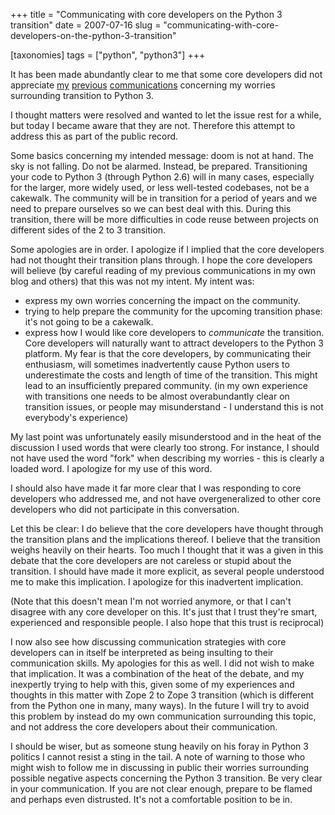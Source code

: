 +++
title = "Communicating with core developers on the Python 3 transition"
date = 2007-07-16
slug = "communicating-with-core-developers-on-the-python-3-transition"

[taxonomies]
tags = ["python", "python3"]
+++

It has been made abundantly clear to me that some core developers did
not appreciate
[my](http://faassen.n--tree.net/blog/view/weblog/2007/06/20/0)
[previous](http://faassen.n--tree.net/blog/view/weblog/2007/6/22/0)
[communications](http://faassen.n--tree.net/blog/view/weblog/2007/6/23/0)
concerning my worries surrounding transition to Python 3.

I thought matters were resolved and wanted to let the issue rest for a
while, but today I became aware that they are not. Therefore this
attempt to address this as part of the public record.

Some basics concerning my intended message: doom is not at hand. The sky
is not falling. Do not be alarmed. Instead, be prepared. Transitioning
your code to Python 3 (through Python 2.6) will in many cases,
especially for the larger, more widely used, or less well-tested
codebases, not be a cakewalk. The community will be in transition for a
period of years and we need to prepare ourselves so we can best deal
with this. During this transition, there will be more difficulties in
code reuse between projects on different sides of the 2 to 3 transition.

Some apologies are in order. I apologize if I implied that the core
developers had not thought their transition plans through. I hope the
core developers will believe (by careful reading of my previous
communications in my own blog and others) that this was not my intent.
My intent was:

- express my own worries concerning the impact on the community.
- trying to help prepare the community for the upcoming transition
  phase: it's not going to be a cakewalk.
- express how I would like core developers to _communicate_ the
  transition. Core developers will naturally want to attract developers
  to the Python 3 platform. My fear is that the core developers, by
  communicating their enthusiasm, will sometimes inadvertently cause
  Python users to underestimate the costs and length of time of the
  transition. This might lead to an insufficiently prepared community.
  (in my own experience with transitions one needs to be almost
  overabundantly clear on transition issues, or people may
  misunderstand - I understand this is not everybody's experience)

My last point was unfortunately easily misunderstood and in the heat of
the discussion I used words that were clearly too strong. For instance,
I should not have used the word "fork" when describing my worries - this
is clearly a loaded word. I apologize for my use of this word.

I should also have made it far more clear that I was responding to core
developers who addressed me, and not have overgeneralized to other core
developers who did not participate in this conversation.

Let this be clear: I do believe that the core developers have thought
through the transition plans and the implications thereof. I believe
that the transition weighs heavily on their hearts. Too much I thought
that it was a given in this debate that the core developers are not
careless or stupid about the transition. I should have made it more
explicit, as several people understood me to make this implication. I
apologize for this inadvertent implication.

(Note that this doesn't mean I'm not worried anymore, or that I can't
disagree with any core developer on this. It's just that I trust they're
smart, experienced and responsible people. I also hope that this trust
is reciprocal)

I now also see how discussing communication strategies with core
developers can in itself be interpreted as being insulting to their
communication skills. My apologies for this as well. I did not wish to
make that implication. It was a combination of the heat of the debate,
and my inexpertly trying to help with this, given some of my experiences
and thoughts in this matter with Zope 2 to Zope 3 transition (which is
different from the Python one in many, many ways). In the future I will
try to avoid this problem by instead do my own communication surrounding
this topic, and not address the core developers about their
communication.

I should be wiser, but as someone stung heavily on his foray in Python 3
politics I cannot resist a sting in the tail. A note of warning to those
who might wish to follow me in discussing in public their worries
surrounding possible negative aspects concerning the Python 3
transition. Be very clear in your communication. If you are not clear
enough, prepare to be flamed and perhaps even distrusted. It's not a
comfortable position to be in.
